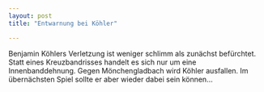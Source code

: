 ```yaml
---
layout: post
title: "Entwarnung bei Köhler"

---
```


Benjamin Köhlers Verletzung ist weniger schlimm als zunächst befürchtet. Statt eines Kreuzbandrisses handelt es sich nur um eine Innenbanddehnung. Gegen Mönchengladbach wird Köhler ausfallen. Im übernächsten Spiel sollte er aber wieder dabei sein können...


